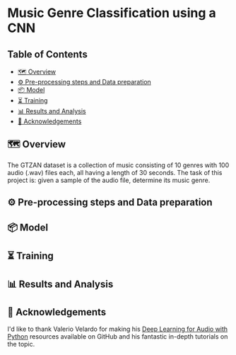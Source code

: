 
# Music Genre Classification using a CNN
## Table of Contents

  * [🗺️ Overview](#-overview)
  * [⚙️ Pre-processing steps and Data preparation](#-gratitude-diary)
  * [📦 Model](#-gratitude-word-cloud)
  * [⏳ Training](#-heatmap-calendar)
  * [📊 Results and Analysis](#-mood-tracking-graph)
  * [🙏 Acknowledgements](#-acknowledgements)
  

## 🗺️ Overview

The GTZAN dataset is a collection of music consisting of 10 genres with 100 audio (.wav) files each, all having a length of 30 seconds. The task of this project is: given a sample of the audio file, determine its music genre.

## ⚙️ Pre-processing steps and Data preparation


## 📦 Model

## ⏳ Training


## 📊 Results and Analysis

## 🙏 Acknowledgements

I'd like to thank Valerio Velardo for making his [Deep Learning for Audio with Python](https://github.com/musikalkemist/DeepLearningForAudioWithPython) resources available on GitHub and his fantastic in-depth tutorials on the topic.

